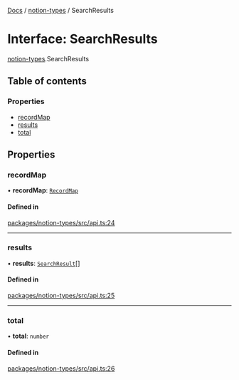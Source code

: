 [Docs](../README.md) / [notion-types](../modules/notion_types.md) / SearchResults

# Interface: SearchResults

[notion-types](../modules/notion_types.md).SearchResults

## Table of contents

### Properties

- [recordMap](notion_types.SearchResults.md#recordmap)
- [results](notion_types.SearchResults.md#results)
- [total](notion_types.SearchResults.md#total)

## Properties

### recordMap

• **recordMap**: [`RecordMap`](notion_types.RecordMap.md)

#### Defined in

[packages/notion-types/src/api.ts:24](https://github.com/ntcho/react-notion-x/blob/dbcf322/packages/notion-types/src/api.ts#L24)

___

### results

• **results**: [`SearchResult`](notion_types.SearchResult.md)[]

#### Defined in

[packages/notion-types/src/api.ts:25](https://github.com/ntcho/react-notion-x/blob/dbcf322/packages/notion-types/src/api.ts#L25)

___

### total

• **total**: `number`

#### Defined in

[packages/notion-types/src/api.ts:26](https://github.com/ntcho/react-notion-x/blob/dbcf322/packages/notion-types/src/api.ts#L26)
